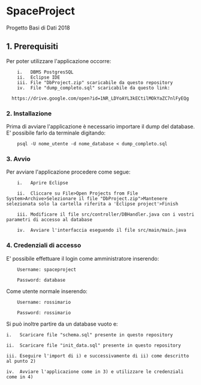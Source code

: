 # SpaceProject
Progetto Basi di Dati 2018

## 1. Prerequisiti
Per poter utilizzare l'applicazione occorre:

		i.   DBMS PostgresSQL
		ii.  Eclipse IDE
		iii. File "DbProject.zip" scaricabile da questo repository
		iv.  File "dump_completo.sql" scaricabile da questo link: 
		
	  https://drive.google.com/open?id=1NR_LDYoAYL3kECtilMOkYaZC7nlFyEQg
	  
### 2. Installazione
Prima di avviare l'applicazione è necessario importare il dump del database. E' possibile farlo da terminale digitando:
   
		psql -U nome_utente -d nome_database < dump_completo.sql

### 3. Avvio
Per avviare l'applicazione procedere come segue:

		i.   Aprire Eclipse	
	
		ii.  Cliccare su File>Open Projects from File System>Archive>Selezionare il file "DbProject.zip">Mantenere selezionata solo la cartella riferita a 'Eclipse project'>Finish
	       
		iii. Modificare il file src/controller/DBHandler.java con i vostri parametri di accesso al database
	
		iv.  Avviare l'interfaccia eseguendo il file src/main/main.java


### 4. Credenziali di accesso
E' possibile effettuare il login come amministratore inserendo:

		Username: spaceproject
		
		Password: database
		
   Come utente normale inserendo:
   
		Username: rossimario
		
		Password: rossimario



Si può inoltre partire da un database vuoto e:

	i.   Scaricare file "schema.sql" presente in questo repository
	
	ii.  Scaricare file "init_data.sql" presente in questo repository
	
	iii. Eseguire l'import di i) e successivamente di ii) come descritto al punto 2)
	
	iv.  Avviare l'applicazione come in 3) e utilizzare le credenziali come in 4)
